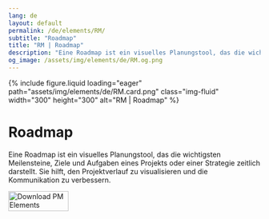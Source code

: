 ```yaml
---
lang: de
layout: default
permalink: /de/elements/RM/
subtitle: "Roadmap"
title: "RM | Roadmap"
description: "Eine Roadmap ist ein visuelles Planungstool, das die wichtigsten Meilensteine, Ziele und Aufgaben eines Projekts oder einer Strategie zeitlich darstellt. Sie hilft, den Projektverlauf zu visualisieren und die Kommunikation zu verbessern."
og_image: /assets/img/elements/de/RM.og.png
---
```


{% include figure.liquid loading="eager" path="assets/img/elements/de/RM.card.png" class="img-fluid" width="300" height="300" alt="RM | Roadmap" %}

# Roadmap

Eine Roadmap ist ein visuelles Planungstool, das die wichtigsten Meilensteine, Ziele und Aufgaben eines Projekts oder einer Strategie zeitlich darstellt. Sie hilft, den Projektverlauf zu visualisieren und die Kommunikation zu verbessern.

<a href="https://apps.apple.com/app/apple-store/id6738084498?pt=127441684&ct=website&mt=8">
  <img src="{{ "assets/img/en/appstore.png" | relative_url }}" width="120" height="40" alt="Download PM Elements">
</a>
